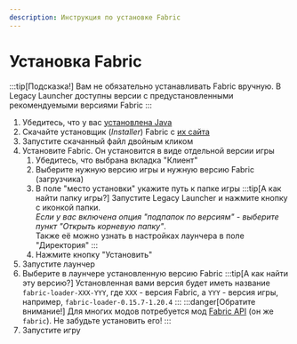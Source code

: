```yaml
---
description: Инструкция по установке Fabric
---
```

# Установка Fabric

:::tip[Подсказка!]
Вам не обязательно устанавливать Fabric вручную. В Legacy Launcher доступны версии с предустановленными рекомендуемыми версиями Fabric
:::

1. Убедитесь, что у вас [установлена Java](./java)
2. Скачайте установщик (*Installer*) Fabric с [их сайта](https://fabricmc.net/use/installer/)
3. Запустите скачанный файл двойным кликом
4. Установите Fabric. Он установится в виде отдельной версии игры
    1. Убедитесь, что выбрана вкладка "Клиент"
    2. Выберите нужную версию игры и нужную версию Fabric (загрузчика)
    3. В поле "место установки" укажите путь к папке игры
        :::tip[А как найти папку игры?]
        Запустите Legacy Launcher и нажмите кнопку с иконкой папки.  
        *Если у вас включена опция "подпапок по версиям" - выберите пункт "Открыть корневую папку"*.  
        Также её можно узнать в настройках лаунчера в поле "Директория"
        :::
    3. Нажмите кнопку "Установить"
5. Запустите лаунчер
6. Выберите в лаунчере установленную версию Fabric
    :::tip[А как найти эту версию?]
    Установленная вами версия будет иметь название `fabric-loader-XXX-YYY`, где `XXX` - версия Fabric, а `YYY` - версия игры, например, `fabric-loader-0.15.7-1.20.4`
    :::
    :::danger[Обратите внимание!]
    Для многих модов потребуется мод [Fabric API](https://modrinth.com/mod/fabric-api) (он же `fabric`). Не забудьте установить его!
    :::
7. Запустите игру